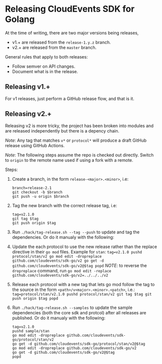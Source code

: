 # Releasing CloudEvents SDK for Golang

At the time of writing, there are two major versions being releases,

- v1.+ are released from the `release-1.y.z` branch.
- v2.+ are released from the `master` branch.

General rules that apply to both releases:

- Follow semver on API changes.
- Document what is in the release.

## Releasing v1.+

For v1 releases, just perform a GitHub release flow, and that is it. 

## Releasing v2.+

Releasing v2 is more tricky, the project has been broken into modules and are released independently but there is a depency chain.

_Note_: Any tag that matches `v*` or `protocol*` will produce a draft GitHub release using GitHub Actions.

_Note_: The following steps assume the repo is checked out directly. Switch to `origin` to the remote name used if using a fork with a remote.

Steps:

1. Create a branch, in the form `release-<major>.<minor>`, i.e:
     ```
     branch=release-2.1
     git checkout -b $branch
     git push -u origin $branch
     ```

1. Tag the new branch with the correct release tag, i.e:
    ```
    tag=v2.1.0
    git tag $tag
    git push origin $tag
    ```
1. Run `./hack/tag-release.sh --tag --push` to update and tag the dependencies. Or do it manualy with the following:
   
  1. Update the each protocol to use the new release rather than the replace directive in their `go mod` files. Example for `stan`:
    ```
    tag=v2.1.0
    pushd protocol/stan/v2
    go mod edit -dropreplace github.com/cloudevents/sdk-go/v2
    go get -d github.com/cloudevents/sdk-go/v2@$tag
    popd
    ```
    _NOTE_: to reverse the `dropreplace` command, run `go mod edit -replace github.com/cloudevents/sdk-go/v2=../../../v2`

  1. Release each protocol with a new tag that lets go mod follow the tag to the source in the form `<path>/v<major>.<minor>.<patch>`, i.e.:
    ```
    tag=protocol/stan/v2.1.0
    pushd protocol/stan/v2
    git tag $tag
    git push origin $tag
    popd
    ```

1. Run `./hack/tag-release.sh --samples` to update the sample dependencies (both the core sdk and protcol) after all releases are published. Or do it manualy with the following:
    ```
    tag=v2.1.0
    pushd sample/stan
    go mod edit -dropreplace github.com/cloudevents/sdk-go/protocol/stan/v2
    go get -d github.com/cloudevents/sdk-go/protocol/stan/v2@$tag
    go mod edit -dropreplace github.com/cloudevents/sdk-go/v2
    go get -d github.com/cloudevents/sdk-go/v2@$tag
    popd
    ```
